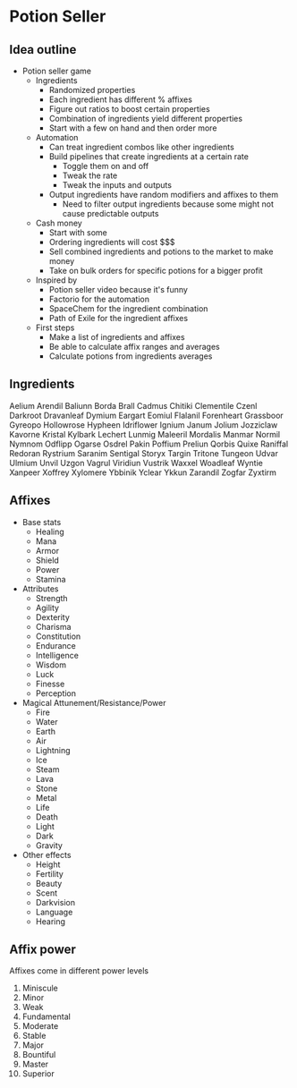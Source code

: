 # Potion Seller
## Idea outline
- Potion seller game
    - Ingredients
        - Randomized properties
        - Each ingredient has different % affixes
        - Figure out ratios to boost certain properties
        - Combination of ingredients yield different properties
        - Start with a few on hand and then order more
    - Automation
        - Can treat ingredient combos like other ingredients
        - Build pipelines that create ingredients at a certain rate
            - Toggle them on and off
            - Tweak the rate 
            - Tweak the inputs and outputs
        - Output ingredients have random modifiers and affixes to them
            - Need to filter output ingredients because some might not cause predictable outputs
    - Cash money
        - Start with some
        - Ordering ingredients will cost $$$
        - Sell combined ingredients and potions to the market to make money
        - Take on bulk orders for specific potions for a bigger profit
    - Inspired by
        - Potion seller video because it's funny
        - Factorio for the automation
        - SpaceChem for the ingredient combination
        - Path of Exile for the ingredient affixes
    - First steps
        - Make a list of ingredients and affixes
        - Be able to calculate affix ranges and averages
        - Calculate potions from ingredients averages

## Ingredients
Aelium
Arendil
Baliunn
Borda
Brall
Cadmus
Chitiki
Clementile
Czenl
Darkroot
Dravanleaf
Dymium
Eargart
Eomiul
Flalanil
Forenheart
Grassboor
Gyreopo
Hollowrose
Hypheen
Idriflower
Ignium
Janum
Jolium
Jozziclaw
Kavorne
Kristal
Kylbark
Lechert
Lunmig
Maleeril
Mordalis
Manmar
Normil
Nymnom
Odflipp
Ogarse
Osdrel
Pakin
Poffium
Preliun
Qorbis
Quixe
Raniffal
Redoran
Rystrium
Saranim
Sentigal
Storyx
Targin
Tritone
Tungeon
Udvar
Ulmium
Unvil
Uzgon
Vagrul
Viridiun
Vustrik
Waxxel
Woadleaf
Wyntie
Xanpeer
Xoffrey
Xylomere
Ybbinik
Yclear
Ykkun
Zarandil
Zogfar
Zyxtirm

## Affixes
- Base stats
    - Healing
    - Mana
    - Armor
    - Shield
    - Power
    - Stamina
- Attributes
    - Strength
    - Agility
    - Dexterity
    - Charisma
    - Constitution
    - Endurance
    - Intelligence
    - Wisdom
    - Luck
    - Finesse
    - Perception
- Magical Attunement/Resistance/Power
    - Fire
    - Water
    - Earth
    - Air
    - Lightning
    - Ice
    - Steam
    - Lava
    - Stone
    - Metal
    - Life
    - Death
    - Light
    - Dark
    - Gravity
- Other effects
    - Height
    - Fertility
    - Beauty
    - Scent
    - Darkvision
    - Language
    - Hearing

## Affix power
Affixes come in different power levels
1. Miniscule
2. Minor
3. Weak
4. Fundamental
5. Moderate
6. Stable
7. Major
8. Bountiful
9. Master
10. Superior